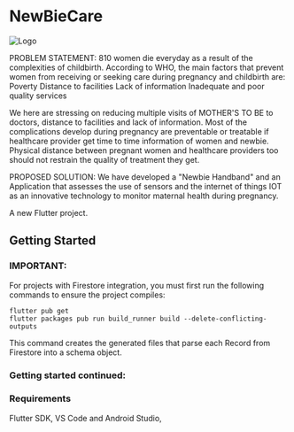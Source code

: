 # NewBieCare

![Logo](https://user-images.githubusercontent.com/98517363/220811259-74e3db93-aa44-47fe-a8a4-f68715770e7c.png)
 
PROBLEM STATEMENT:
810 women die everyday as a result of the complexities of childbirth. According to WHO, the main factors that prevent women from receiving or seeking care during pregnancy and childbirth are:
Poverty
Distance to facilities
Lack of information
Inadequate and poor quality services

We here are stressing on reducing multiple visits of MOTHER'S TO BE to doctors,  distance to facilities and lack of information. Most of the complications develop during pregnancy are preventable or treatable if healthcare provider get time to time information of women and newbie. Physical distance between pregnant women and healthcare providers too should not restrain the quality of treatment they get.
 
 
 PROPOSED SOLUTION: We have developed a "Newbie Handband" and an Application that assesses the use of sensors and the internet of things IOT as an innovative technology to monitor maternal health during pregnancy.


A new Flutter project.

## Getting Started

### IMPORTANT:

For projects with Firestore integration, you must first run the following commands to ensure the project compiles:

```
flutter pub get
flutter packages pub run build_runner build --delete-conflicting-outputs
```

This command creates the generated files that parse each Record from Firestore into a schema object.

### Getting started continued:

### Requirements
Flutter SDK,
VS Code and
Android Studio,




